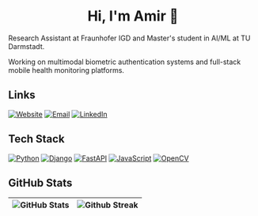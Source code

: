 <h1 align="center">Hi, I'm Amir 👾</h1>

Research Assistant at Fraunhofer IGD and Master's student in AI/ML at TU Darmstadt.

Working on multimodal biometric authentication systems and full-stack mobile health monitoring platforms.

## Links

[![Website](https://img.shields.io/badge/-amirmohammadraei.github.io-black?style=for-the-badge&logo=github&logoColor=white)](https://amirmohammadraei.github.io)
[![Email](https://img.shields.io/badge/-amir.m.raei@gmail.com-red?style=for-the-badge&logo=gmail)](mailto:amir.m.raei@gmail.com)
[![LinkedIn](https://img.shields.io/badge/-amirmohammad--raei-0077B5?style=for-the-badge&logo=linkedin&logoColor=white)](https://www.linkedin.com/in/amirmohammad-raei/)

## Tech Stack

[![Python](https://img.shields.io/badge/-Python-3776AB?style=for-the-badge&logo=python&logoColor=white)](https://www.python.org/)
[![Django](https://img.shields.io/badge/-Django-092E20?style=for-the-badge&logo=django&logoColor=white)](https://www.djangoproject.com/)
[![FastAPI](https://img.shields.io/badge/-FastAPI-009688?style=for-the-badge&logo=fastapi&logoColor=white)](https://fastapi.tiangolo.com/)
[![JavaScript](https://img.shields.io/badge/-JavaScript-F7DF1E?style=for-the-badge&logo=javascript&logoColor=black)](https://developer.mozilla.org/en-US/docs/Web/JavaScript)
[![OpenCV](https://img.shields.io/badge/-OpenCV-5C3EE8?style=for-the-badge&logo=opencv&logoColor=white)](https://opencv.org/)

## GitHub Stats

![GitHub Stats](https://github-readme-stats.vercel.app/api?username=amirmohammadraei&show_icons=true&theme=dark)  |  ![Github Streak](https://github-readme-streak-stats.herokuapp.com/?user=amirmohammadraei&theme=dark)
:-------------------------:|:-------------------------:
